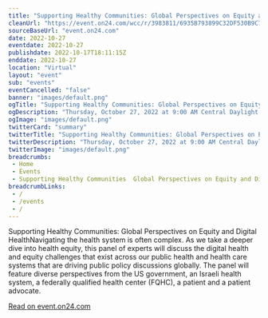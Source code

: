 ```yaml
--- 
title: "Supporting Healthy Communities: Global Perspectives on Equity and Digital Health"
cleanUrl: "https://event.on24.com/wcc/r/3983811/6935B793899C32DF530B9C74BD60C7C5"
sourceBaseUrl: "event.on24.com"
date: 2022-10-27
eventdate: 2022-10-27
publishdate: 2022-10-17T18:11:15Z
enddate: 2022-10-27
location: "Virtual"
layout: "event"
sub: "events"
eventCancelled: "false"
banner: "images/default.png"
ogTitle: "Supporting Healthy Communities: Global Perspectives on Equity and Digital Health"
ogDescription: "Thursday, October 27, 2022 at 9:00 AM Central Daylight Time. "
ogImage: "images/default.png"
twitterCard: "summary"
twitterTitle: "Supporting Healthy Communities: Global Perspectives on Equity and Digital Health"
twitterDescription: "Thursday, October 27, 2022 at 9:00 AM Central Daylight Time. "
twitterImage: "images/default.png"
breadcrumbs:
 - Home
 - Events
 - Supporting Healthy Communities  Global Perspectives on Equity and Digital Health
breadcrumbLinks:
 - / 
 - /events
 - / 
---
```

Supporting Healthy Communities: Global Perspectives on Equity and Digital HealthNavigating the health system is often complex. As we take a deeper dive into health equity, this panel of experts will discuss the digital health and equity challenges that exist across our public health and health care systems that are driving public policy discussions globally. The panel will feature diverse perspectives from the US government, an Israeli health system, a federally qualified health center (FQHC), a patient and a patient advocate.  
  
[Read on event.on24.com](https://event.on24.com/wcc/r/3983811/6935B793899C32DF530B9C74BD60C7C5)
